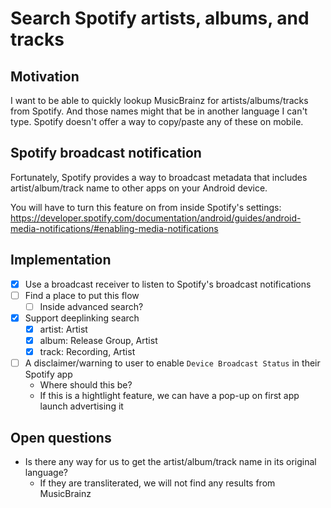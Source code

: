 # Search Spotify artists, albums, and tracks

## Motivation

I want to be able to quickly lookup MusicBrainz for artists/albums/tracks from Spotify. And those names might that be in another language I can't type.
Spotify doesn't offer a way to copy/paste any of these on mobile.

## Spotify broadcast notification

Fortunately, Spotify provides a way to broadcast metadata that includes artist/album/track name to other apps on your Android device.

You will have to turn this feature on from inside Spotify's settings: https://developer.spotify.com/documentation/android/guides/android-media-notifications/#enabling-media-notifications


## Implementation

- [x] Use a broadcast receiver to listen to Spotify's broadcast notifications
- [ ] Find a place to put this flow
  - [ ] Inside advanced search?
- [x] Support deeplinking search
  - [x] artist: Artist
  - [x] album: Release Group, Artist
  - [x] track: Recording, Artist
- [ ] A disclaimer/warning to user to enable `Device Broadcast Status` in their Spotify app
  - Where should this be?
  - If this is a hightlight feature, we can have a pop-up on first app launch advertising it

## Open questions

- Is there any way for us to get the artist/album/track name in its original language?
  - If they are transliterated, we will not find any results from MusicBrainz
